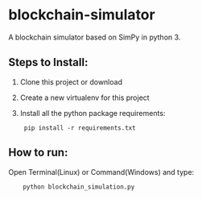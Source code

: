 # blockchain-simulator
A blockchain simulator based on SimPy in python 3. 

## Steps to Install:

1. Clone this project or download

2. Create a new virtualenv for this project

3. Install all the python package requirements:

        pip install -r requirements.txt

## How to run:

Open Terminal(Linux) or Command(Windows) and type:
    
        python blockchain_simulation.py
